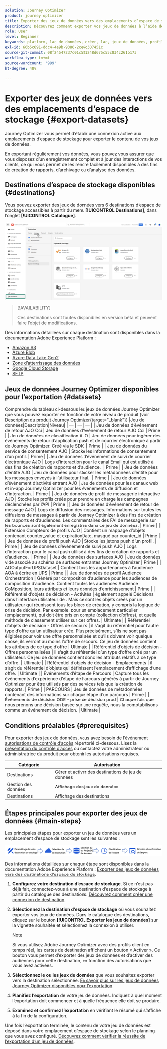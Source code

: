 ```yaml
---
solution: Journey Optimizer
product: journey optimizer
title: Exporter des jeux de données vers des emplacements d’espace de stockage
description: Découvrez comment exporter vos jeux de données à l’aide des destinations d’espace de stockage d’Adobe Experience Platform.
role: User
level: Beginner
keywords: platform, lac de données, créer, lac, jeux de données, profil
exl-id: 66b5c691-ddc4-4e9b-9386-2ce6c307451c
source-git-commit: 08f24547237c01c581248d675c55c834c261b173
workflow-type: tm+mt
source-wordcount: '999'
ht-degree: 48%

---
```


# Exporter des jeux de données vers des emplacements d’espace de stockage {#export-datasets}

Journey Optimizer vous permet d’établir une connexion active aux emplacements d’espace de stockage pour exporter le contenu de vos jeux de données.

En exportant régulièrement vos données, vous pouvez vous assurer que vous disposez d’un enregistrement complet et à jour des interactions de vos clients, ce qui vous permet de les rendre facilement disponibles à des fins de création de rapports, d’archivage ou d’analyse des données.

## Destinations d’espace de stockage disponibles {#destinations}

Vous pouvez exporter des jeux de données vers 6 destinations d’espace de stockage accessibles à partir du menu **[!UICONTROL Destinations]**, dans l’onglet **[!UICONTROL Catalogue]**.

![](assets/dataset-export-setup.png)

>[!AVAILABILITY]
>
>Ces destinations sont toutes disponibles en version bêta et peuvent faire l’objet de modifications.

Des informations détaillées sur chaque destination sont disponibles dans la documentation Adobe Experience Platform :

* [Amazon S3](https://experienceleague.adobe.com/docs/experience-platform/destinations/catalog/cloud-storage/amazon-s3.html?lang=fr)
* [Azure Blob](https://experienceleague.adobe.com/docs/experience-platform/destinations/catalog/cloud-storage/azure-blob.html?lang=fr)
* [Azure Data Lake Gen2](https://experienceleague.adobe.com/docs/experience-platform/destinations/catalog/cloud-storage/adls-gen2.html?lang=fr)
* [Zone d’atterrissage des données](https://experienceleague.adobe.com/docs/experience-platform/destinations/catalog/cloud-storage/data-landing-zone.html?lang=fr)
* [Google Cloud Storage](https://experienceleague.adobe.com/docs/experience-platform/destinations/catalog/cloud-storage/google-cloud-storage.html?lang=fr)
* [SFTP](https://experienceleague.adobe.com/docs/experience-platform/destinations/catalog/cloud-storage/sftp.html?lang=fr)

## Jeux de données Journey Optimizer disponibles pour l’exportation {#datasets}

Comprendre du tableau ci-dessous les jeux de données Journey Optimizer que vous pouvez exporter en fonction de votre niveau de produit (voir [Description du produit Journey Optimizer](https://helpx.adobe.com/fr/legal/product-descriptions/adobe-journey-optimizer.html){target="_blank"}) |Jeu de données|Description|Niveau| | — | — | — | | Jeu de données d’événement de retour AJO Cci | Jeu de données d’événement de retour AJO Cci | Prime | | Jeu de données de classification AJO | Jeu de données pour ingérer des événements de retour d’application push et de courrier électronique à partir de Journey Optimizer. Créé via le SDK. | Prime | | Jeu de données du service de consentement AJO | Stocke les informations de consentement d’un profil. | Prime | | Jeu de données d’événement de suivi de courrier électronique AJO | Logs d’interaction pour le canal Email qui est utilisé à des fins de création de rapports et d’audience.  | Prime | | Jeu de données d’entité AJO | Jeu de données pour stocker les métadonnées d’entité pour les messages envoyés à l’utilisateur final.  | Prime | | Jeu de données d’événement d’activité entrant AJO | Jeu de données pour les canaux web et in-app Journey Optimizer pour les événements de diffusion et d’interaction. | Prime | | Jeu de données de profil de messagerie interactive AJO | Stocke les profils créés pour prendre en charge les campagnes déclenchées par l’API | Prime | | Jeu de données d’événement de retour de message AJO | Logs de diffusion des messages. Informations sur toutes les diffusions de messages à partir de Journey Optimizer à des fins de création de rapports et d’audiences. Les commentaires des FAI de messagerie sur les bounces sont également enregistrés dans ce jeu de données. | Prime | | Extension Compteurs de profils AJO | Contient un mappage d’objets contenant counter_value et expirationDate, masqué par counter_id | Prime | | Jeu de données de profil push AJO | Stocke les jetons push d’un profil. | Prime | | Jeu de données d’événement de suivi push AJO | Logs d’interaction pour le canal push utilisé à des fins de création de rapports et d’audience.  | Prime | | Jeu de données des surfaces AJO | Jeu de données vide associé au schéma de surfaces entrantes Journey Optimizer | Prime | | AOOutputForUPSDataset | Contient tous les appartenances à l’audience AOA à écrire en UPS | Prime | | Jeu de données de profil Audience Orchestration | Généré par composition d’audience pour les audiences de composition d’audience. Contient toutes les audiences Audience CoMposition, leurs attributs et leurs données d’enrichissement | Prime | | Référentiel d’objets de décision - Activités | également appelé Décisions dans l’interface utilisateur de . Mais ce sont les objets créés par un utilisateur qui réunissent tous les blocs de création, y compris la logique de prise de décision. Par exemple, pour un emplacement particulier (emplacement), qui doit être pris en compte (collection d’offres), et quelle méthode de classement utiliser sur ces offres. | Ultimate | | Référentiel d’objets de décision - Offres de secours | il s’agit du référentiel pour l’autre type d’offre qu’un utilisateur crée. Plus précisément, s’ils ne sont pas éligibles pour voir une offre personnalisée et qu’ils doivent voir quelque chose, ils verront au moins l’offre de secours. Ce jeu de données contient les attributs de ce type d’offre | Ultimate | | Référentiel d’objets de décision - Offres personnalisées | il s’agit du référentiel d’un type d’offre créé par un utilisateur. Ce jeu de données contient donc les attributs relatifs à ce type d’offre. | Ultimate | | Référentiel d’objets de décision - Emplacements | il s’agit du référentiel d’objets qui définissent l’emplacement d’affichage d’une offre. | Ultimate | | Événements d’étape de Parcours | Capture tous les événements d’expérience d’étape de Parcours générés à partir de Journey Optimizer pour être utilisés par des services tels que la création de rapports. | Prime | | PARCOURS | Jeu de données de métadonnées contenant des informations sur chaque étape d’un parcours | Prime | | Événements de décision ODE - prise de décision prod | Chaque fois que nous prenons une décision basée sur une requête, nous la comptabilisons comme un événement de décision. | Ultimate |

## Conditions préalables {#prerequisites}

Pour exporter des jeux de données, vous avez besoin de l’événement [autorisations de contrôle d’accès](https://experienceleague.adobe.com/docs/experience-platform/access-control/home.html?lang=fr#permissions) répertorié ci-dessous. Lisez la [présentation du contrôle d’accès](https://experienceleague.adobe.com/docs/experience-platform/access-control/ui/overview.html?lang=fr) ou contactez votre administrateur ou administratrice du produit pour obtenir les autorisations requises.

| Catégorie | Autorisation |
|--|--|
| Destinations | Gérer et activer des destinations de jeu de données |
| Gestion des données | Affichage des jeux de données |
| Destinations | Affichage des destinations |

## Étapes principales pour exporter des jeux de données {#main-steps}

Les principales étapes pour exporter un jeu de données vers un emplacement d’espace de stockage sont les suivantes :

![](assets/dataset-export-process.png)

Des informations détaillées sur chaque étape sont disponibles dans la documentation Adobe Experience Platform : [Exporter des jeux de données vers des destinations d’espace de stockage](https://experienceleague.adobe.com/docs/experience-platform/destinations/ui/activate/export-datasets.html?lang=fr).

1. **Configurez votre destination d’espace de stockage**. Si ce n’est pas déjà fait, connectez-vous à une destination d’espace de stockage à partir du catalogue des destinations. [Découvrez comment créer une connexion de destination](https://experienceleague.adobe.com/docs/experience-platform/destinations/ui/connect-destination.html?lang=fr#setup).

   <!--![](assets/dataset-export-setup.png)-->

1. **Sélectionnez la destination d’espace de stockage** où vous souhaitez exporter vos jeux de données. Dans le catalogue des destinations, cliquez sur le bouton **[!UICONTROL Exporter les jeux de données]** sur la vignette souhaitée et sélectionnez la connexion à utiliser.

   <!--![](assets/dataset-export-destination.png)-->

   >[!NOTE]
   >
   >Si vous utilisez Adobe Journey Optimizer avec des profils client en temps réel, les cartes de destination affichent un bouton « Activer ». Ce bouton vous permet d’exporter des jeux de données et d’activer des audiences pour cette destination, en fonction des autorisations que vous avez activées.

1. **Sélectionnez le ou les jeux de données** que vous souhaitez exporter vers la destination sélectionnée. [En savoir plus sur les jeux de données Journey Optimizer disponibles pour l’exportation](#datasets)

   <!--![](assets/dataset-export-dataset-selection.png)-->

1. **Planifiez l’exportation** de votre jeu de données. Indiquez à quel moment l’exportation doit commencer et à quelle fréquence elle doit se produire.

   <!--![](assets/dataset-export-schedule.png)-->

1. **Examinez et confirmez l’exportation** en vérifiant le résumé qui s’affiche à la fin de la configuration.

   <!--![](assets/dataset-export-review.png)-->

Une fois l’exportation terminée, le contenu de votre jeu de données est déposé dans votre emplacement d’espace de stockage selon le planning que vous avez configuré. [Découvrez comment vérifier la réussite de l’exportation d’un jeu de données](https://experienceleague.adobe.com/docs/experience-platform/destinations/ui/activate/export-datasets.html?lang=fr#verify).

